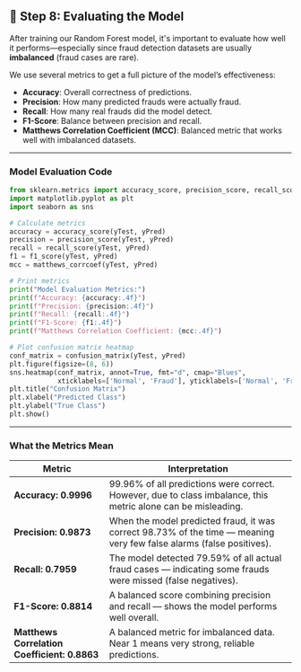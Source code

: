
## 🧪 Step 8: Evaluating the Model

After training our Random Forest model, it's important to evaluate how well it performs—especially since fraud detection datasets are usually **imbalanced** (fraud cases are rare).

We use several metrics to get a full picture of the model’s effectiveness:

* **Accuracy**: Overall correctness of predictions.
* **Precision**: How many predicted frauds were actually fraud.
* **Recall**: How many real frauds did the model detect.
* **F1-Score**: Balance between precision and recall.
* **Matthews Correlation Coefficient (MCC)**: Balanced metric that works well with imbalanced datasets.

---

### Model Evaluation Code

```python
from sklearn.metrics import accuracy_score, precision_score, recall_score, f1_score, matthews_corrcoef, confusion_matrix
import matplotlib.pyplot as plt
import seaborn as sns

# Calculate metrics
accuracy = accuracy_score(yTest, yPred)
precision = precision_score(yTest, yPred)
recall = recall_score(yTest, yPred)
f1 = f1_score(yTest, yPred)
mcc = matthews_corrcoef(yTest, yPred)

# Print metrics
print("Model Evaluation Metrics:")
print(f"Accuracy: {accuracy:.4f}")
print(f"Precision: {precision:.4f}")
print(f"Recall: {recall:.4f}")
print(f"F1-Score: {f1:.4f}")
print(f"Matthews Correlation Coefficient: {mcc:.4f}")

# Plot confusion matrix heatmap
conf_matrix = confusion_matrix(yTest, yPred)
plt.figure(figsize=(8, 6))
sns.heatmap(conf_matrix, annot=True, fmt="d", cmap="Blues",
            xticklabels=['Normal', 'Fraud'], yticklabels=['Normal', 'Fraud'])
plt.title("Confusion Matrix")
plt.xlabel("Predicted Class")
plt.ylabel("True Class")
plt.show()
```

---

### What the Metrics Mean

| Metric                                       | Interpretation                                                                                                       |
| -------------------------------------------- | -------------------------------------------------------------------------------------------------------------------- |
| **Accuracy: 0.9996**                         | 99.96% of all predictions were correct. However, due to class imbalance, this metric alone can be misleading.        |
| **Precision: 0.9873**                        | When the model predicted fraud, it was correct 98.73% of the time — meaning very few false alarms (false positives). |
| **Recall: 0.7959**                           | The model detected 79.59% of all actual fraud cases — indicating some frauds were missed (false negatives).          |
| **F1-Score: 0.8814**                         | A balanced score combining precision and recall — shows the model performs well overall.                             |
| **Matthews Correlation Coefficient: 0.8863** | A balanced metric for imbalanced data. Near 1 means very strong, reliable predictions.                               |

